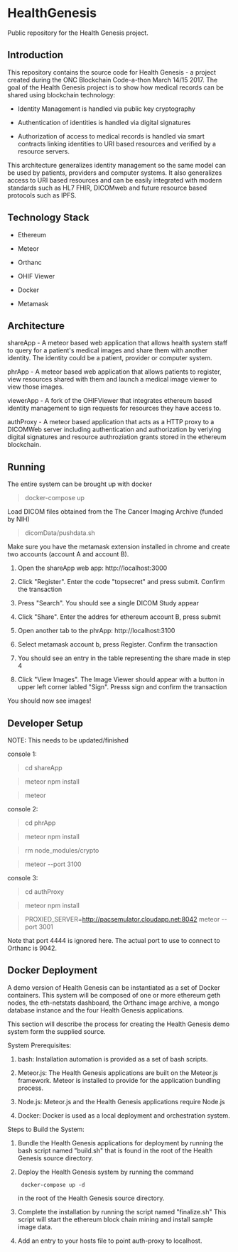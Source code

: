 # HealthGenesis
Public repository for the Health Genesis project.

Introduction
------------

This repository contains the source code for Health Genesis - a project created
during the ONC Blockchain Code-a-thon March 14/15 2017.  The goal of the Health
Genesis project is to show how medical records can be shared using blockchain
technology:

* Identity Management is handled via public key cryptography

* Authentication of identities is handled via digital signatures

* Authorization of access to medical records is handled via smart contracts linking
  identities to URI based resources and verified by a resource servers.

This architecture generalizes identity management so the same model can be used
by patients, providers and computer systems.  It also generalizes access to
URI based resources and can be easily integrated with modern standards such as
HL7 FHIR, DICOMweb and future resource based protocols such as IPFS.  

Technology Stack
----------------

* Ethereum

* Meteor

* Orthanc

* OHIF Viewer

* Docker

* Metamask

Architecture
------------

shareApp - A meteor based web application that allows health system staff to query
           for a patient's medical images and share them with another identity.
           The identity could be a patient, provider or computer system.

phrApp - A meteor based web application that allows patients to register, view
         resources shared with them and launch a medical image viewer to view
         those images.

viewerApp - A fork of the OHIFViewer that integrates ethereum based identity
            management to sign requests for resources they have access to.


authProxy - A meteor based application that acts as a HTTP proxy to a DICOMWeb
            server including authentication and authorization by veriying
            digital signatures and resource authroziation grants stored
            in the ethereum blockchain.

Running
-------

The entire system can be brought up with docker

> docker-compose up

Load DICOM files obtained from the The Cancer Imaging Archive (funded by NIH)

> dicomData/pushdata.sh

Make sure you have the metamask extension installed in chrome and create
two accounts (account A and account B).

1) Open the shareApp web app: http://localhost:3000

2) Click "Register".  Enter the code "topsecret" and press submit.  Confirm the transaction

3) Press "Search". You should see a single DICOM Study appear

4) Click "Share".  Enter the addres for ethereum account B, press submit

5) Open another tab to the phrApp: http://localhost:3100

6) Select metamask account b, press Register.  Confirm the transaction

7) You should see an entry in the table representing the share made in step 4

8) Click "View Images".  The Image Viewer should appear with a button in upper
   left corner labled "Sign".  Presss sign and confirm the transaction

You should now see images!

Developer Setup
---------------

NOTE: This needs to be updated/finished

console 1:

> cd shareApp

> meteor npm install

> meteor

console 2:

> cd phrApp

> meteor npm install

> rm node_modules/crypto

> meteor --port 3100

console 3:

> cd authProxy

> meteor npm install

> PROXIED_SERVER=http://pacsemulator.cloudapp.net:8042 meteor --port 3001

Note that port 4444 is ignored here. The actual port to use to connect to Orthanc is 9042.


Docker Deployment
-----------------
A demo version of Health Genesis can be instantiated as a set of Docker containers.
This system will be composed of one or more ethereum geth nodes, the eth-netstats
dashboard, the Orthanc image archive, a mongo database instance and the four
Health Genesis applications.

This section will describe the process for creating the Health Genesis demo system
form the supplied source.

System Prerequisites:

1. bash: Installation automation is provided as a set of bash scripts.

2. Meteor.js: The Health Genesis applications are built on the Meteor.js
   framework. Meteor is installed to provide for the application bundling process.

3. Node.js: Meteor.js and the Health Genesis applications require Node.js

4. Docker: Docker is used as a local deployment and orchestration system.


Steps to Build the System:

1. Bundle the Health Genesis applications for deployment by running the bash
   script named "build.sh" that is found in the root of the Health Genesis
   source directory.

2. Deploy the Health Genesis system by running the command

        docker-compose up -d

   in the root of the Health Genesis source directory.

3. Complete the installation by running the script named "finalize.sh"  This
   script will start the ethereum block chain mining and install sample image
   data.

4. Add an entry to your hosts file to point auth-proxy to localhost.
